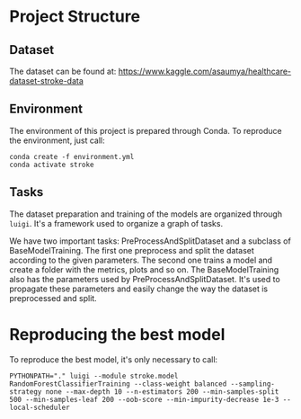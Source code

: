 # Project Structure

## Dataset

The dataset can be found at: https://www.kaggle.com/asaumya/healthcare-dataset-stroke-data

## Environment

The environment of this project is prepared through Conda. To reproduce the environment, just call:

```
conda create -f environment.yml
conda activate stroke
```

## Tasks

The dataset preparation and training of the models are organized through `luigi`. It's a framework used to organize a graph of tasks.

We have two important tasks: PreProcessAndSplitDataset and a subclass of BaseModelTraining. The first one preprocess and split the dataset according to the given parameters. The second one trains a model and create a folder with the metrics, plots and so on. The BaseModelTraining also has the parameters used by PreProcessAndSplitDataset. It's used to propagate these parameters and easily change the way the dataset is preprocessed and split.

# Reproducing the best model

To reproduce the best model, it's only necessary to call:

```
PYTHONPATH="." luigi --module stroke.model RandomForestClassifierTraining --class-weight balanced --sampling-strategy none --max-depth 10 --n-estimators 200 --min-samples-split 500 --min-samples-leaf 200 --oob-score --min-impurity-decrease 1e-3 --local-scheduler
```
